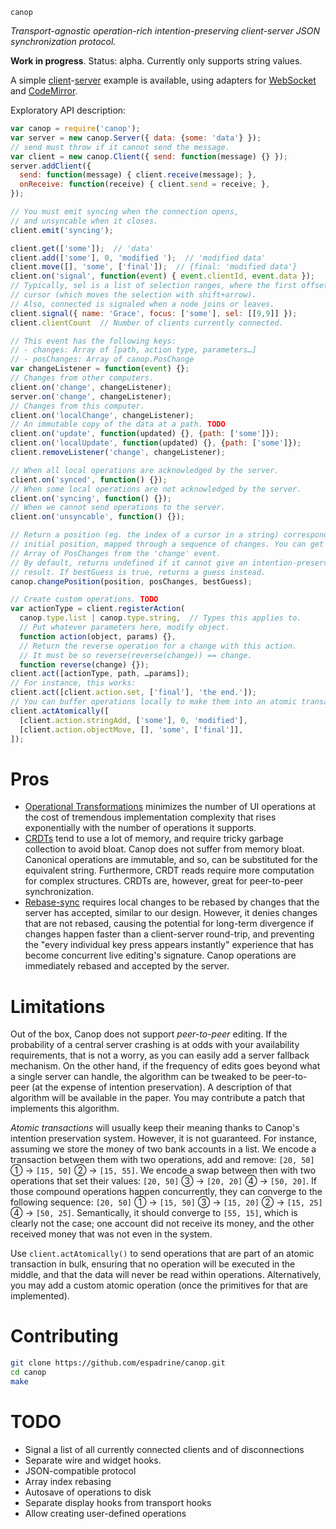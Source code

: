 `canop`

*Transport-agnostic operation-rich intention-preserving client-server
JSON synchronization protocol.*

**Work in progress**. Status: alpha.
Currently only supports string values.

A simple [client](./web/index.html)-[server](./app.js) example is available,
using adapters for [WebSocket](./web/canop-websocket.js) and
[CodeMirror](./web/canop-codemirror.js).

Exploratory API description:

```js
var canop = require('canop');
var server = new canop.Server({ data: {some: 'data'} });
// send must throw if it cannot send the message.
var client = new canop.Client({ send: function(message) {} });
server.addClient({
  send: function(message) { client.receive(message); },
  onReceive: function(receive) { client.send = receive; },
});

// You must emit syncing when the connection opens,
// and unsyncable when it closes.
client.emit('syncing');

client.get(['some']);  // 'data'
client.add(['some'], 0, 'modified ');  // 'modified data'
client.move([], 'some', ['final']);  // {final: 'modified data'}
client.on('signal', function(event) { event.clientId, event.data });
// Typically, sel is a list of selection ranges, where the first offset is the
// cursor (which moves the selection with shift+arrow).
// Also, connected is signaled when a node joins or leaves.
client.signal({ name: 'Grace', focus: ['some'], sel: [[9,9]] });
client.clientCount  // Number of clients currently connected.

// This event has the following keys:
// - changes: Array of [path, action type, parameters…]
// - posChanges: Array of canop.PosChange
var changeListener = function(event) {};
// Changes from other computers.
client.on('change', changeListener);
server.on('change', changeListener);
// Changes from this computer.
client.on('localChange', changeListener);
// An immutable copy of the data at a path. TODO
client.on('update', function(updated) {}, {path: ['some']});
client.on('localUpdate', function(updated) {}, {path: ['some']});
client.removeListener('change', changeListener);

// When all local operations are acknowledged by the server.
client.on('synced', function() {});
// When some local operations are not acknowledged by the server.
client.on('syncing', function() {});
// When we cannot send operations to the server.
client.on('unsyncable', function() {});

// Return a position (eg. the index of a cursor in a string) corresponding to an
// initial position, mapped through a sequence of changes. You can get an
// Array of PosChanges from the 'change' event.
// By default, returns undefined if it cannot give an intention-preserving
// result. If bestGuess is true, returns a guess instead.
canop.changePosition(position, posChanges, bestGuess);

// Create custom operations. TODO
var actionType = client.registerAction(
  canop.type.list | canop.type.string,  // Types this applies to.
  // Put whatever parameters here, modify object.
  function action(object, params) {},
  // Return the reverse operation for a change with this action.
  // It must be so reverse(reverse(change)) == change.
  function reverse(change) {});
client.act([actionType, path, …params]);
// For instance, this works:
client.act([client.action.set, ['final'], 'the end.']);
// You can buffer operations locally to make them into an atomic transaction.
client.actAtomically([
  [client.action.stringAdd, ['some'], 0, 'modified'],
  [client.action.objectMove, [], 'some', ['final']],
]);
```

# Pros

- [Operational Transformations][] minimizes the number of UI operations at the
  cost of tremendous implementation complexity that rises exponentially with the
  number of operations it supports.
- [CRDTs][] tend to use a lot of memory, and require tricky garbage collection
  to avoid bloat. Canop does not suffer from memory bloat. Canonical operations
  are immutable, and so, can be substituted for the equivalent string.
  Furthermore, CRDT reads require more computation for complex structures. CRDTs
  are, however, great for peer-to-peer synchronization.
- [Rebase-sync][] requires local changes to be rebased by changes that the
  server has accepted, similar to our design. However, it denies changes that
  are not rebased, causing the potential for long-term divergence if changes
  happen faster than a client-server round-trip, and preventing the "every
  individual key press appears instantly" experience that has become concurrent
  live editing's signature. Canop operations are immediately rebased and
  accepted by the server.

[Operational Transformations]: http://lively-kernel.org/repository/webwerkstatt/projects/Collaboration/paper/Jupiter.pdf
[CRDTs]: http://arxiv.org/pdf/0907.0929.pdf
[Rebase-sync]: http://marijnhaverbeke.nl/blog/collaborative-editing.html

# Limitations

Out of the box, Canop does not support *peer-to-peer* editing. If the
probability of a central server crashing is at odds with your availability
requirements, that is not a worry, as you can easily add a server fallback
mechanism. On the other hand, if the frequency of edits goes beyond what a
single server can handle, the algorithm can be tweaked to be peer-to-peer (at
the expense of intention preservation). A description of that algorithm will be
available in the paper. You may contribute a patch that implements this
algorithm.

*Atomic transactions* will usually keep their meaning thanks
to Canop's intention preservation system. However, it is not guaranteed. For
instance, assuming we store the money of two bank accounts in a list. We encode
a transaction between them with two operations, add and remove: `[20, 50]` ① →
`[15, 50]` ② → `[15, 55]`. We encode a swap between then with two operations
that set their values: `[20, 50]` ③ → `[20, 20]` ④ → `[50, 20]`. If those
compound operations happen concurrently, they can converge to the following
sequence: `[20, 50]` ① → `[15, 50]` ③ → `[15, 20]` ② → `[15, 25]` ④ → `[50,
25]`. Semantically, it should converge to `[55, 15]`, which is clearly not the
case; one account did not receive its money, and the other received money that
was not even in the system.

Use `client.actAtomically()` to send operations that are part of an atomic
transaction in bulk, ensuring that no operation will be executed in the middle, and
that the data will never be read within operations.
Alternatively, you may add a custom atomic operation (once the primitives for
that are implemented).

# Contributing

```bash
git clone https://github.com/espadrine/canop.git
cd canop
make
```

# TODO

- Signal a list of all currently connected clients and of disconnections
- Separate wire and widget hooks.
- JSON-compatible protocol
- Array index rebasing
- Autosave of operations to disk
- Separate display hooks from transport hooks
- Allow creating user-defined operations
